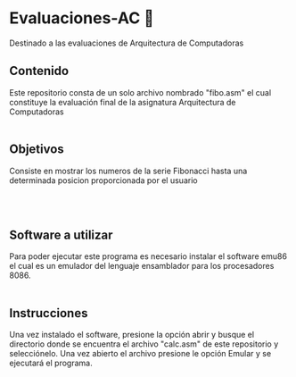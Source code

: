 # Evaluaciones-AC :briefcase:

Destinado a las evaluaciones de Arquitectura de Computadoras 


<h2> Contenido </h2>

Este repositorio consta de un solo archivo nombrado "fibo.asm" el cual constituye la evaluación final de la asignatura Arquitectura de Computadoras
<br>
<br>


<h2> Objetivos </h2>

Consiste en mostrar los numeros de la serie Fibonacci hasta una determinada posicion proporcionada por el usuario

<br>
<br>

<h2> Software a utilizar </h2>

Para poder ejecutar este programa es necesario instalar el software emu86 el cual es un emulador del lenguaje ensamblador para los procesadores 8086.
<br>
<br>

<h2> Instrucciones </h2>

 Una vez instalado el software, presione la opción abrir y busque el directorio donde se encuentra el archivo "calc.asm" de este repositorio y selecciónelo. Una vez abierto el archivo presione le opción Emular y se ejecutará el programa.

 <br>
 <br>
